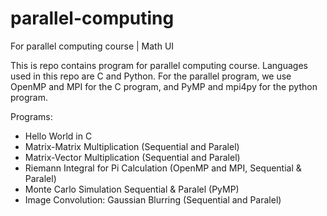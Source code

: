 # parallel-computing
For parallel computing course | Math UI

This is repo contains program for parallel computing course. Languages used in this repo are C and Python. For the parallel program, we use OpenMP and MPI for the C program, and PyMP and mpi4py for the python program.

Programs: 
- Hello World in C
- Matrix-Matrix Multiplication (Sequential and Paralel)
- Matrix-Vector Multiplication (Sequential and Paralel)
- Riemann Integral for Pi Calculation (OpenMP and MPI, Sequential & Paralel)
- Monte Carlo Simulation Sequential & Paralel (PyMP)
- Image Convolution: Gaussian Blurring (Sequential and Paralel)
